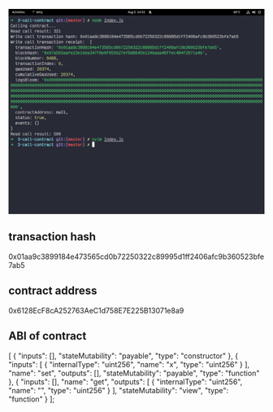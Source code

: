 ![call smart contract](./call.png)

## transaction hash
0x01aa9c3899184e473565cd0b72250322c89995d1ff2406afc9b360523bfe7ab5

## contract address
0x6128EcF8cA252763AeC1d758E7E225B13071e8a9

## ABI of contract

[
   {
     "inputs": [],
     "stateMutability": "payable",
     "type": "constructor"
   },
   {
     "inputs": [
       {
         "internalType": "uint256",
         "name": "x",
         "type": "uint256"
       }
     ],
     "name": "set",
     "outputs": [],
     "stateMutability": "payable",
     "type": "function"
   },
   {
     "inputs": [],
     "name": "get",
     "outputs": [
       {
         "internalType": "uint256",
         "name": "",
         "type": "uint256"
       }
     ],
     "stateMutability": "view",
     "type": "function"
   }
];
